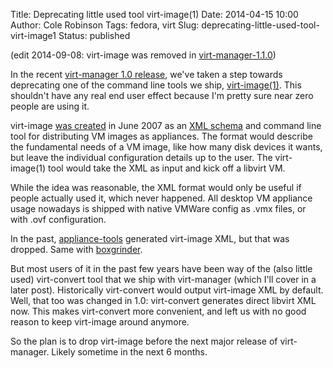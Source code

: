 Title: Deprecating little used tool virt-image(1)
Date: 2014-04-15 10:00
Author: Cole Robinson
Tags: fedora, virt
Slug: deprecating-little-used-tool-virt-image1
Status: published

(edit 2014-09-08: virt-image was removed in [virt-manager-1.1.0](https://blog.wikichoon.com/2014/09/virt-manager-110-released.html))

In the recent [virt-manager 1.0 release](https://blog.wikichoon.com/2014/02/virt-manager-100-released.html), we've taken a step towards deprecating one of the command line tools we ship, [virt-image(1)](https://linux.die.net/man/1/virt-image). This shouldn't have any real end user effect because I'm pretty sure near zero people are using it.

virt-image [was created](https://www.redhat.com/archives/et-mgmt-tools/2007-June/msg00076.html) in June 2007 as an [XML schema](https://linux.die.net/man/5/virt-image) and command line tool for distributing VM images as appliances. The format would describe the fundamental needs of a VM image, like how many disk devices it wants, but leave the individual configuration details up to the user. The virt-image(1) tool would take the XML as input and kick off a libvirt VM.

While the idea was reasonable, the XML format would only be useful if people actually used it, which never happened. All desktop VM appliance usage nowadays is shipped with native VMWare config as .vmx files, or with .ovf configuration.

In the past, [appliance-tools](https://git.fedorahosted.org/cgit/appliance-tools.git/) generated virt-image XML, but that was dropped. Same with [boxgrinder](https://boxgrinder.org/).

But most users of it in the past few years have been way of the (also little used) virt-convert tool that we ship with virt-manager (which I'll cover in a later post). Historically virt-convert would output virt-image XML by default. Well, that too was changed in 1.0: virt-convert generates direct libvirt XML now. This makes virt-convert more convenient, and left us with no good reason to keep virt-image around anymore.

So the plan is to drop virt-image before the next major release of virt-manager. Likely sometime in the next 6 months.
